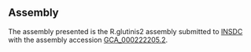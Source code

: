 

Assembly
--------

The assembly presented is the R.glutinis2 assembly submitted to
[INSDC](http://www.insdc.org) with the assembly accession
[GCA\_000222205.2](http://www.ebi.ac.uk/ena/data/view/GCA_000222205.2).
